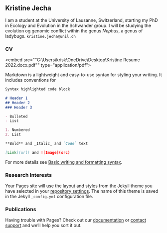 ## Kristine Jecha

I am a student at the University of Lausanne, Switzerland, starting my PhD in Ecology and Evolution in the Schwander group. I will be studying the evolution og genomic conflict within the genus _Nephus_, a genus of ladybugs.
`kristine.jecha@unil.ch`  

### CV
<embed src=""C:\Users\krisk\OneDrive\Desktop\Kristine Resume 2022.docx.pdf"" type="application/pdf">

Markdown is a lightweight and easy-to-use syntax for styling your writing. It includes conventions for

```markdown
Syntax highlighted code block

# Header 1
## Header 2
### Header 3

- Bulleted
- List

1. Numbered
2. List

**Bold** and _Italic_ and `Code` text

[Link](url) and ![Image](src)
```

For more details see [Basic writing and formatting syntax](https://docs.github.com/en/github/writing-on-github/getting-started-with-writing-and-formatting-on-github/basic-writing-and-formatting-syntax).

### Research Interests

Your Pages site will use the layout and styles from the Jekyll theme you have selected in your [repository settings](https://github.com/kriskaykj/kriskaykj.github.io/settings/pages). The name of this theme is saved in the Jekyll `_config.yml` configuration file.

### Publications

Having trouble with Pages? Check out our [documentation](https://docs.github.com/categories/github-pages-basics/) or [contact support](https://support.github.com/contact) and we’ll help you sort it out.

